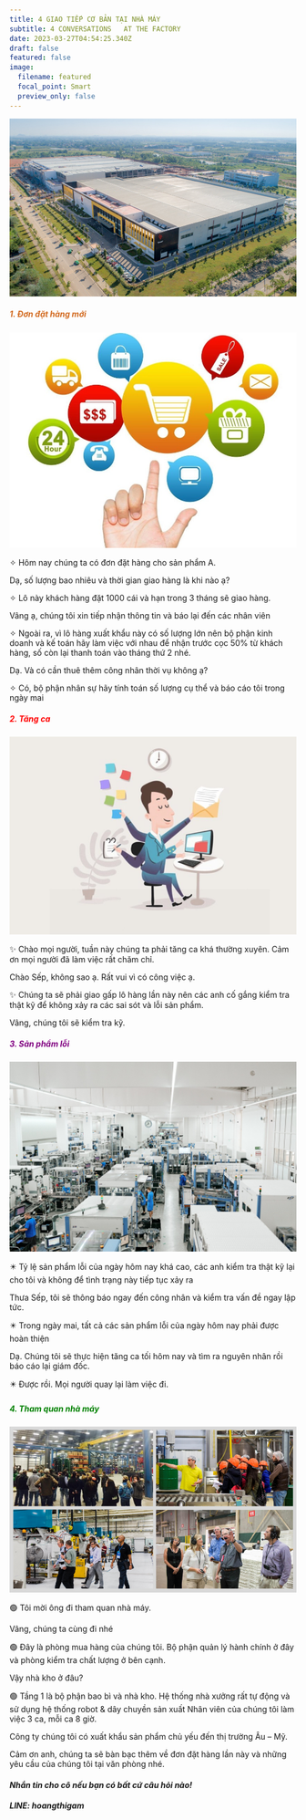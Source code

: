 ```yaml
---
title: 4 GIAO TIẾP CƠ BẢN TẠI NHÀ MÁY
subtitle: 4 CONVERSATIONS   AT THE FACTORY
date: 2023-03-27T04:54:25.340Z
draft: false
featured: false
image:
  filename: featured
  focal_point: Smart
  preview_only: false
---
```

![](toan-canh-nha-may-vsmart-1-1574502883.jpg)

<h5 style="color:chocolate;"> 1.	Đơn đặt hàng mới</h5>

![](1662708327-single_news7-maudondathang.jpg)

<p> ✧ Hôm nay chúng ta có đơn đặt hàng cho sản phẩm A.</p>

Dạ, số lượng bao nhiêu và thời gian giao hàng là khi nào ạ?

<p> ✧ Lô này khách hàng đặt 1000 cái và hạn trong 3 tháng sẽ giao hàng. </p>

Vâng ạ, chúng tôi xin tiếp nhận thông tin và báo lại đến các nhân viên 

<p> ✧ Ngoài ra, vì lô hàng xuất khẩu này có số lượng lớn nên bộ phận kinh doanh và kế toán hãy làm việc với nhau để nhận trước cọc 50% từ khách hàng,
số còn lại thanh toán vào tháng thứ 2 nhé. </p>

Dạ. Và có cần thuê thêm công nhân thời vụ không ạ?

<p> ✧ Có, bộ phận nhân sự hãy tính toán số lượng cụ thể và báo cáo tôi trong ngày mai</p>



<h5 style="color:Red;">2.	Tăng ca</h5>

![](luong-lam-them-gio.jpg)

<p> ✨ Chào mọi người, tuần này chúng ta phải tăng ca khá thường xuyên. Cảm ơn mọi người đã làm việc rất chăm chỉ. </p>

Chào Sếp, không sao ạ. Rất vui vì có công việc ạ. 

<p> ✨ Chúng ta sẽ phải giao gấp lô hàng lần này nên các anh cố gắng kiểm tra thật kỹ để không xảy ra các sai sót và lỗi sản phẩm. </p>

Vâng, chúng tôi sẽ kiểm tra kỹ.

<h5 style="color:Purple;">3.	Sản phẩm lỗi</h5>

![](viele-maschinen-wenige.jpg)

<p> ✴️ Tỷ lệ sản phẩm lỗi của ngày hôm nay khá cao, các anh kiểm tra thật kỹ lại cho tôi và không để tình trạng này tiếp tục xảy ra</p>

Thưa Sếp, tôi sẽ thông báo ngay đến công nhân và kiểm tra vấn đề ngay lập tức.  

<p> ✴️ Trong ngày mai, tất cả các sản phẩm lỗi của ngày hôm nay phải được hoàn thiện</p>

Dạ. Chúng tôi sẽ thực hiện tăng ca tối hôm nay và tìm ra nguyên nhân rồi báo cáo lại giám đốc. 

<p> ✴️ Được rồi. Mọi người quay lại làm việc đi. </p>

<h5 style="color:Green;">4.	Tham quan nhà máy</h5>

![](thiet-ke-khong-ten-22.png)

<p> 🟢 Tôi mời ông đi tham quan nhà máy.</p>

Vâng, chúng ta cùng đi nhé

<p> 🟢 Đây là phòng mua hàng của chúng tôi. Bộ phận quản lý hành chính ở đây và
phòng kiểm tra chất lượng ở bên cạnh.</p>

Vậy nhà kho ở đâu?

<p> 🟢 Tầng 1 là bộ phận bao bì và nhà kho.
Hệ thống nhà xưởng rất tự động và sử dụng hệ thống robot & dây chuyền  sản xuất Nhân viên của chúng tôi làm việc 3 ca, mỗi ca 8 giờ.

Công ty chúng tôi có xuất khẩu sản phẩm chủ yếu đến thị trường Âu – Mỹ.</p>

Cảm ơn anh, chúng ta sẽ bàn bạc thêm về đơn đặt hàng lần này và những yêu cầu của chúng tôi tại văn phòng nhé.

#### *Nhắn tin cho cô nếu bạn có bất cứ câu hỏi nào!*

#### *LINE: hoangthigam*